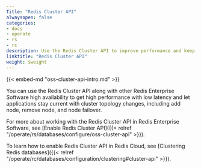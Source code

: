 ```yaml
---
Title: "Redis Cluster API"
alwaysopen: false
categories:
- docs
- operate
- rs
- rc
description: Use the Redis Cluster API to improve performance and keep applications current with cluster topology changes.
linktitle: "Redis Cluster API"
weight: $weight
---
```

{{< embed-md "oss-cluster-api-intro.md"  >}}

You can use the Redis Cluster API along with other Redis Enterprise Software high availability
to get high performance with low latency
and let applications stay current with cluster topology changes, including add node, remove node, and node failover.

For more about working with the Redis Cluster API in Redis Enterprise Software, see [Enable Redis Cluster API]({{< relref "/operate/rs/databases/configure/oss-cluster-api" >}}). 

To learn how to enable Redis Cluster API in Redis Cloud, see [Clustering Redis databases]({{< relref "/operate/rc/databases/configuration/clustering#cluster-api" >}}).
